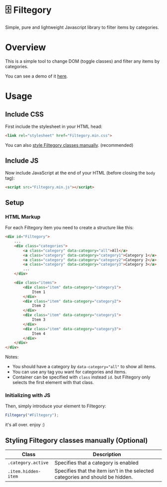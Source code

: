 # 🗄️ Filtegory

Simple, pure and lightweight Javascript library to filter items by categories.

# Overview

This is a simple tool to change DOM (toggle classes) and filter any items by categories.

You can see a demo of it [here](https://codepen.io/DamunJamiri/full/vYmvVve).

# Usage

## Include CSS

First include the stylesheet in your HTML head:

```html
<link rel="stylesheet" href="Filtegory.min.css">
```

You can also [style Filtegory classes manually](#styling-filtegory-classes-manually-optional). (recommended)

## Include JS

Now include JavaScript at the end of your HTML (before closing the `body` tag):

```html
<script src="Filtegory.min.js"></script>
```

## Setup

### HTML Markup

For each Filtegory item you need to create a structure like this:

```html
<div id="Filtegory">
    ...
    <div class="categories">
        <a class="category" data-category="all">All</a>
        <a class="category" data-category="category1">Category 1</a>
        <a class="category" data-category="category2">Category 2</a>
        <a class="category" data-category="category3">Category 3</a>
        ...
    </div>

    <div class="items">
        <div class="item" data-category="category1">
            Item 1
        </div>
        <div class="item" data-category="category2">
            Item 2
        </div>
        <div class="item" data-category="category1">
            Item 3
        </div>
        <div class="item" data-category="category3">
            Item 4
        </div>
    </div>
</div>
```

Notes:
- You should have a category by `data-category="all"` to show all items.
- You can use any tag you want for categories and items.
- Container can be specified with `class` instead `id`. but Filtegory only selects the first element with that class.

### Initializing with JS

Then, simply introduce your element to Filtegory:

```javascript
Filtegory("#Filtegory");
```

it's all over. enjoy :)

## Styling Filtegory classes manually (Optional)

| Class | Description |
|-----------|-------------|
| `.category.active` | Specifies that a category is enabled |
| `.item.hidden-item` | Specifies that the item isn't in the selected categories and should be hidden. |
